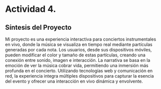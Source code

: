 # Actividad 4.
## Síntesis del Proyecto 
Mi proyecto es una experiencia interactiva para conciertos instrumentales en vivo, donde la música se visualiza en tiempo real mediante partículas generadas por cada nota. Los usuarios, desde sus dispositivos móviles, pueden modificar el color y tamaño de estas partículas, creando una conexión entre sonido, imagen e interacción. La narrativa se basa en la emoción de ver la música cobrar vida, permitiendo una inmersión más profunda en el concierto. Utilizando tecnologías web y comunicación en red, la experiencia integra múltiples dispositivos para capturar la esencia del evento y ofrecer una interacción en vivo dinámica y envolvente.

